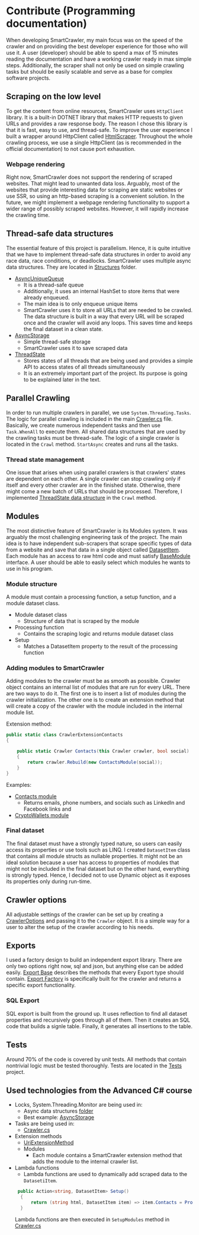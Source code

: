 # Contribute (Programming documentation)

When developing SmartCrawler, my main focus was on the speed of the crawler and on providing the best developer experience for those who will use it. A user (developer) should be able to spend a max of 15 minutes reading the documentation and have a working crawler ready in max <!-- TODO: number --> simple steps. Additionally, the scraper shall not only be used on simple crawling tasks but should be easily scalable and serve as a base for complex software projects.

## Scraping on the low level

To get the content from online resources, SmartCrawler uses `HttpClient` library. It is a built-in DOTNET library that makes HTTP requests to given URLs and provides a raw response body. The reason I chose this library is that it is fast, easy to use, and thread-safe. To improve the user experience I built a wrapper around HttpClient called [HtmlScraper](./SmartCrawler/HtmlScraper.cs). Throughout the whole crawling process, we use a single HttpClient (as is recommended in the official documentation) to not cause port exhaustion.

### Webpage rendering

Right now, SmartCrawler does not support the rendering of scraped websites. That might lead to unwanted data loss. Arguably, most of the websites that provide interesting data for scraping are static websites or use SSR, so using an http-based scraping is a convenient solution. In the future, we might implement a webpage rendering functionality to support a wider range of possibly scraped websites. However, it will rapidly increase the crawling time.

## Thread-safe data structures

The essential feature of this project is parallelism. Hence, it is quite intuitive that we have to implement thread-safe data structures in order to avoid any race data, race conditions, or deadlocks. SmartCrawler uses multiple async data structures. They are located in [Structures](./SmartCrawler/Structures/) folder.

- [AsyncUniqueQueue](./SmartCrawler/Structures/AsyncUniqueQueue.cs)
  - It is a thread-safe queue
  - Additionally, it uses an internal HashSet to store items that were already enqueued.
  - The main idea is to only enqueue unique items
  - SmartCrawler uses it to store all URLs that are needed to be crawled. The data structure is built in a way that every URL will be scraped once and the crawler will avoid any loops. This saves time and keeps the final dataset in a clean state.
- [AsyncStorage](./SmartCrawler/Structures/AsyncStorage.cs)
  - Simple thread-safe storage
  - SmartCrawler uses it to save scraped data
- [ThreadState](./SmartCrawler/Structures/ThreadState.cs)
  - Stores states of all threads that are being used and provides a simple API to access states of all threads simultaneously
  - It is an extremely important part of the project. Its purpose is going to be explained later in the text.

## Parallel Crawling

In order to run multiple crawlers in parallel, we use `System.Threading.Tasks`. The logic for parallel crawling is included in the main [Crawler.cs](./SmartCrawler/Crawler.cs) file. Basically, we create numerous independent tasks and then use `Task.WhenAll` to execute them. All shared data structures that are used by the crawling tasks must be thread-safe. The logic of a single crawler is located in the `Crawl` method. `StartAsync` creates and runs all the tasks.

### Thread state management

One issue that arises when using parallel crawlers is that crawlers' states are dependent on each other. A single crawler can stop crawling only if itself and every other crawler are in the finished state. Otherwise, there might come a new batch of URLs that should be processed.
Therefore, I implemented [ThreadState data structure](./SmartCrawler/Structures/ThreadState.cs) in the `Crawl` method.

## Modules

The most distinctive feature of SmartCrawler is its Modules system. It was arguably the most challenging engineering task of the project. The main idea is to have independent sub-scrapers that scrape specific types of data from a website and save that data in a single object called [DatasetItem](./SmartCrawler/Modules/DatasetItem.cs). Each module has an access to raw html code and must satisfy [BaseModule](./SmartCrawler/Modules/BaseModule.cs) interface. A user should be able to easily select which modules he wants to use in his program.

### Module structure

A module must contain a processing function, a setup function, and a module dataset class.

- Module dataset class
  - Structure of data that is scraped by the module
- Processing function
  - Contains the scraping logic and returns module dataset class
- Setup
  - Matches a DatasetItem property to the result of the processing function

### Adding modules to SmartCrawler

Adding modules to the crawler must be as smooth as possible. Crawler object contains an internal list of modules that are run for every URL. There are two ways to do it. The first one is to insert a list of modules during the crawler initialization. The other one is to create an extension method that will create a copy of the crawler with the module included in the internal module list.

Extension method:

```C#
public static class CrawlerExtensionContacts
{

    public static Crawler Contacts(this Crawler crawler, bool social)
    {
        return crawler.Rebuild(new ContactsModule(social));
    }
}
```

Examples:

- [Contacts module](./SmartCrawler/Modules/Contacts/)
  - Returns emails, phone numbers, and socials such as LinkedIn and Facebook links and
- [CryptoWallets module](./SmartCrawler/Modules/CryptoWallets/)

### Final dataset

The final dataset must have a strongly typed nature, so users can easily access its properties or use tools such as LINQ. I created `DatasetItem` class that contains all module structs as nullable properties. It might not be an ideal solution because a user has access to properties of modules that might not be included in the final dataset but on the other hand, everything is strongly typed. Hence, I decided not to use Dynamic object as it exposes its properties only during run-time.

## Crawler options

All adjustable settings of the crawler can be set up by creating a [CrawlerOptions](./SmartCrawler/CrawlerOptions.cs) and passing it to the `Crawler` object. It is a simple way for a user to alter the setup of the crawler according to his needs.

## Exports

I used a factory design to build an independent export library. There are only two options right now, sql and json, but anything else can be added easily. [Export Base](./SmartCrawler/Exports/ExportBase.cs) describes the methods that every Export type should contain. [Export Factory](./SmartCrawler/Exports/ExportFactory.cs) is specifically built for the crawler and returns a specific export functionality.

### SQL Export

SQL export is built from the ground up. It uses reflection to find all dataset properties and recursively goes through all of them. Then it creates an SQL code that builds a signle table. Finally, it generates all insertions to the table.

## Tests

Around 70% of the code is covered by unit tests. All methods that contain nontrivial logic must be tested thoroughly. Tests are located in the [Tests](./Tests/) project.

## Used technologies from the Advanced C# course

- Locks, System.Threading.Monitor are being used in:
  - Async data structures [folder](./SmartCrawler/Structures/)
  - Best example: [AsyncStorage](./SmartCrawler/Structures/AsyncStorage.cs)
- Tasks are being used in:
  - [Crawler.cs](./SmartCrawler/Crawler.cs)
- Extension methods
  - [UriExtensionMethod](./SmartCrawler/UriExtensionMethods.cs)
  - Modules
    - Each module contains a SmartCrawler extension method that adds the module to the internal crawler list.
- Lambda functions
  - Lambda functions are used to dynamically add scraped data to the `DatasetiItem`.
  ```C#
   public Action<string, DatasetItem> Setup()
    {
        return (string html, DatasetItem item) => item.Contacts = Process(html);
    }
  ```
  Lambda functions are then executed in `SetupModules` method in [Crawler.cs](./SmartCrawler/Crawler.cs)
